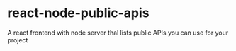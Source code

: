# react-node-public-apis

A react frontend with node server thal lists public APIs you can use for your project
